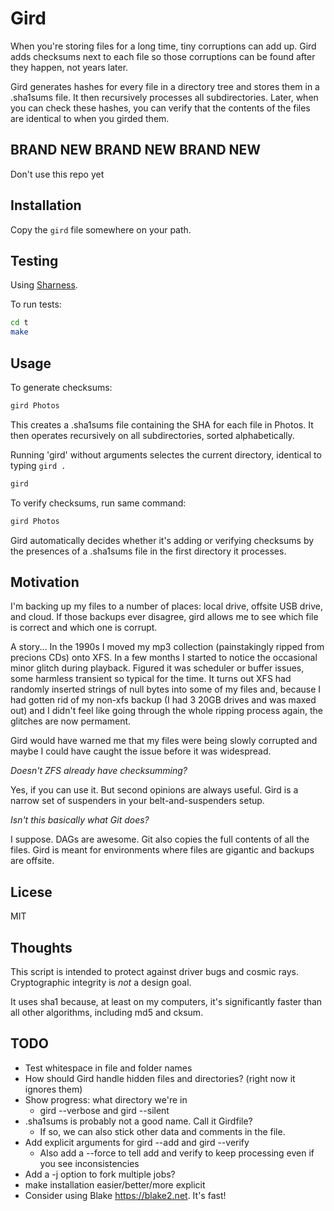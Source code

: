 # Gird

When you're storing files for a long time, tiny corruptions can add up.
Gird adds checksums next to each file so those corruptions can be found
after they happen, not years later.

Gird generates hashes for every file in a directory tree and stores them in
a .sha1sums file. It then recursively processes all subdirectories.
Later, when you can check these hashes, you can verify that the contents of
the files are identical to when you girded them.

## BRAND NEW BRAND NEW BRAND NEW

Don't use this repo yet

## Installation

Copy the `gird` file somewhere on your path.

## Testing

Using [Sharness](https://github.com/chriscool/sharness).

To run tests:

```bash
cd t
make
```

## Usage

To generate checksums:

```bash
gird Photos
```

This creates a .sha1sums file containing the SHA for each file in Photos.
It then operates recursively on all subdirectories, sorted alphabetically.

Running 'gird' without arguments selectes the current directory, identical to typing `gird .`

```bash
gird
```

To verify checksums, run same command:

```bash
gird Photos
```

Gird automatically decides whether it's adding or verifying checksums by the presences of a .sha1sums file in the first directory it processes.

## Motivation

I'm backing up my files to a number of places: local drive, offsite USB drive, and cloud.
If those backups ever disagree, gird allows me to see which file is correct and
which one is corrupt.

A story... In the 1990s I moved my mp3 collection (painstakingly ripped from precions CDs) onto XFS.
In a few months I started to notice the occasional minor glitch
during playback. Figured it was scheduler or buffer issues, some harmless transient so typical for the time.
It turns out XFS had randomly inserted strings of null bytes into some of my files and, because I had gotten rid of my
non-xfs backup (I had 3 20GB drives and was maxed out) and I didn't feel like going through the whole ripping process
again, the glitches are now permament.

Gird would have warned me that my files were being slowly corrupted and maybe I could have caught the issue
before it was widespread.

_Doesn't ZFS already have checksumming?_

Yes, if you can use it. But second opinions are always useful. Gird is a narrow set of suspenders in your belt-and-suspenders setup.

_Isn't this basically what Git does?_

I suppose. DAGs are awesome. Git also copies the full contents of all the files. Gird is meant for environments where
files are gigantic and backups are offsite.

## Licese

MIT

## Thoughts

This script is intended to protect against driver bugs and cosmic
rays. Cryptographic integrity is _not_ a design goal.

It uses sha1 because, at least on my computers, it's significantly faster than all other algorithms,
including md5 and cksum.

## TODO

* Test whitespace in file and folder names
* How should Gird handle hidden files and directories?  (right now it ignores them)
* Show progress: what directory we're in
  * gird --verbose and gird --silent
* .sha1sums is probably not a good name. Call it Girdfile?
  * If so, we can also stick other data and comments in the file.
* Add explicit arguments for gird --add and gird --verify
  * Also add a --force to tell add and verify to keep processing even if you see inconsistencies
* Add a -j option to fork multiple jobs?
* make installation easier/better/more explicit
* Consider using Blake https://blake2.net. It's fast!
